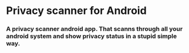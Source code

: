 # Privacy scanner for Android

### A privacy scanner android app. That scanns through all your android system and show privacy status in a stupid simple way. 